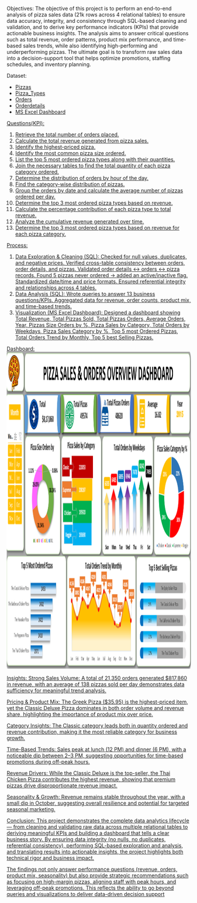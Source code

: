 Objectives:
The objective of this project is to perform an end-to-end analysis of pizza sales data (21k rows across 4 relational tables) to ensure data accuracy, integrity, and consistency through SQL-based cleaning and validation, and to derive key performance indicators (KPIs) that provide actionable business insights. The analysis aims to answer critical questions such as total revenue, order patterns, product mix performance, and time-based sales trends, while also identifying high-performing and underperforming pizzas. The ultimate goal is to transform raw sales data into a decision-support tool that helps optimize promotions, staffing schedules, and inventory planning.

Dataset:
- <a href="https://github.com/NTMASKOSTALIN/Pizza-Sales-Analysis/blob/main/pizzas.csv"> Pizzas
- <a href="https://github.com/NTMASKOSTALIN/Pizza-Sales-Analysis/blob/main/pizza_types.csv"> Pizza_Types
- <a href="https://github.com/NTMASKOSTALIN/Pizza-Sales-Analysis/blob/main/orders.csv"> Orders
- <a href="https://github.com/NTMASKOSTALIN/Pizza-Sales-Analysis/blob/main/order_details.csv"> Orderdetails
- <a href="https://docs.google.com/spreadsheets/d/1m5cTXE2Eiv_70_k4PXVUIKuuF_pWfhD9B9u84NWrF10/edit?gid=925059109#gid=925059109"> MS Excel Dashboard 

Questions(KPI):
1. Retrieve the total number of orders placed.
2. Calculate the total revenue generated from pizza sales.
3. Identify the highest-priced pizza.
4. Identify the most common pizza size ordered.
5. List the top 5 most ordered pizza types along with their quantities.
6. Join the necessary tables to find the total quantity of each pizza category ordered.
7. Determine the distribution of orders by hour of the day.
8. Find the category-wise distribution of pizzas.
9. Group the orders by date and calculate the average number of pizzas ordered per day.
10. Determine the top 3 most ordered pizza types based on revenue.
11. Calculate the percentage contribution of each pizza type to total revenue.
12. Analyze the cumulative revenue generated over time.
13. Determine the top 3 most ordered pizza types based on revenue for each pizza category.

Process:
1. Data Exploration & Cleaning (SQL):
Checked for null values, duplicates, and negative prices.
Verified cross-table consistency between orders, order details, and pizzas.
Validated order details ↔ orders ↔ pizza records.
Found 5 pizzas never ordered → added an active/inactive flag.
Standardized date/time and price formats.
Ensured referential integrity and relationships across 4 tables.
2. Data Analysis (SQL):
Wrote queries to answer 13 business questions/KPIs.
Aggregated data for revenue, order counts, product mix, and time-based trends.
3. Visualization (MS Excel Dashboard):
Designed a dashboard showing Total Revenue, Total Pizzas Sold, Total Pizzas Orders, Average Orders, Year, Pizzas Size Orders by %, Pizza Sales by Category, Total Orders by Weekdays,
Pizza Sales Category by %, Top 5 most Ordered Pizzas, Total Orders Trend by Monthly, Top 5 best Selling Pizzas.

Dashboard:
<img width="1917" height="867" alt="Pizza Sales Dashboard" src="https://github.com/NTMASKOSTALIN/Pizza-Sales-Analysis-/blob/main/Pizza%20Sales%20Dashboard.png" />


Insights:
Strong Sales Volume: A total of 21,350 orders generated $817,860 in revenue, with an average of 138 pizzas sold per day demonstrates data sufficiency for meaningful trend analysis.

Pricing & Product Mix: The Greek Pizza ($35.95) is the highest-priced item, yet the Classic Deluxe Pizza dominates in both order volume and revenue share, highlighting the importance of product mix over price.

Category Insights: The Classic category leads both in quantity ordered and revenue contribution, making it the most reliable category for business growth.

Time-Based Trends: Sales peak at lunch (12 PM) and dinner (6 PM), with a noticeable dip between 2–3 PM, suggesting opportunities for time-based promotions during off-peak hours.

Revenue Drivers: While the Classic Deluxe is the top-seller, the Thai Chicken Pizza contributes the highest revenue, showing that premium pizzas drive disproportionate revenue impact.

Seasonality & Growth: Revenue remains stable throughout the year, with a small dip in October, suggesting overall resilience and potential for targeted seasonal marketing.

Conclusion:
This project demonstrates the complete data analytics lifecycle — from cleaning and validating raw data across multiple relational tables to deriving meaningful KPIs and building a dashboard that tells a clear business story. By ensuring data integrity (no nulls, no duplicates, referential consistency), performing SQL-based exploration and analysis, and translating results into actionable insights, the project highlights both technical rigor and business impact.

The findings not only answer performance questions (revenue, orders, product mix, seasonality) but also provide strategic recommendations such as focusing on high-margin pizzas, aligning staff with peak hours, and leveraging off-peak promotions. This reflects the ability to go beyond queries and visualizations to deliver data-driven decision support

